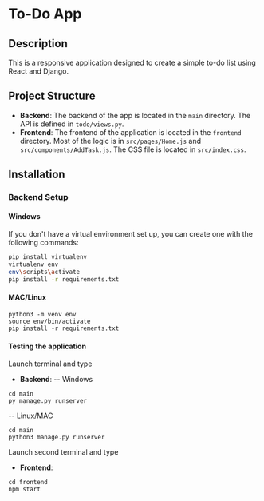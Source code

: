 # To-Do App

## Description
This is a responsive application designed to create a simple to-do list using React and Django.

## Project Structure
- **Backend**: The backend of the app is located in the `main` directory. The API is defined in `todo/views.py`.
- **Frontend**: The frontend of the application is located in the `frontend` directory. Most of the logic is in `src/pages/Home.js` and `src/components/AddTask.js`. The CSS file is located in `src/index.css`.

## Installation

### Backend Setup

#### Windows
If you don't have a virtual environment set up, you can create one with the following commands:
```bash
pip install virtualenv
virtualenv env
env\scripts\activate
pip install -r requirements.txt
```
#### MAC/Linux
```pip install virtualenv
python3 -m venv env
source env/bin/activate
pip install -r requirements.txt
```
#### Testing the application
Launch terminal and type
- **Backend**:
-- Windows
```
cd main
py manage.py runserver
```
-- Linux/MAC
```
cd main
python3 manage.py runserver
```
Launch second terminal and type
- **Frontend**:
```
cd frontend
npm start
```
